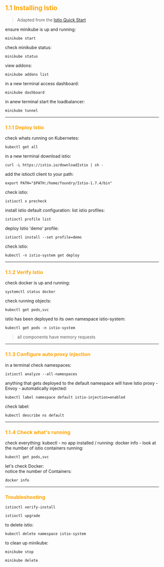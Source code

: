 ## <font color="orange"> 1.1 Installing Istio </font>

> Adapted from the [Istio Quick Start](https://istio.io/docs/setup/kubernetes/quick-start/)  

ensure minikube is up and running:
```
minikube start
```

check minikube status:
```
minikube status
```
view addons:
```
minikube addons list
```

in a new terminal access dashboard:
```
minikube dashboard
```

in anew terminal start the loadbalancer:
```
minikube tunnel
```
---

### <font color="orange"> 1.1.1 Deploy Istio </font>
check whats running on Kubernetes:
```
kubectl get all
```
in a new terminal download istio: 
```
curl -L https://istio.io/downloadIstio | sh -
```
add the istioctl client to your path:
```
export PATH="$PATH:/home/foundry/Istio-1.7.4/bin"
```
check istio:
```
istioctl x precheck
```

install istio default configuration:
list istio profiles:
```
istioctl profile list
```
deploy Istio 'demo' profile:
```
istioctl install --set profile=demo
```
check istio:
```
kubectl -n istio-system get deploy
```
---

### <font color="orange"> 1.1.2 Verify Istio </font>
check docker is up and running:
```
systemctl status docker
```

check running objects:
```
kubectl get pods,svc
```
istio has been deployed to its own namespace istio-system:
```
kubectl get pods -n istio-system
```
> all components have memory requests
---

### <font color="orange"> 1.1.3 Configure auto proxy injection </font>
in a terminal check namespaces:
```
istioctl analyze --all-namespaces
```
anything that gets deployed to the default namespace will have Istio proxy - Envoy - automatically injected: 
```
kubectl label namespace default istio-injection=enabled
```
check label:
```
kubectl describe ns default
```

---

### <font color="orange"> 1.1.4 Check what's running </font>
check everything:
kubectl - no app installed / running:
docker info - look at the number of istio containers running:
```
kubectl get pods,svc
```
let's check Docker:  
notice the number of Containers:
```
docker info
```
---

### <font color="orange"> Troubleshooting </font>

```
istioctl verify-install
```
```
istioctl upgrade
```
to delete istio:
```
kubectl delete namespace istio-system
```

to clean up minikube:
```
minikube stop
```
```
minikube delete
```